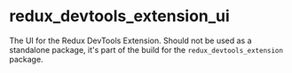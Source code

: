 # redux_devtools_extension_ui

The UI for the Redux DevTools Extension.
Should not be used as a standalone package,
it's part of the build for the `redux_devtools_extension` package.

